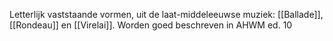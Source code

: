 Letterlijk vaststaande vormen, uit de laat-middeleeuwse muziek: [[Ballade]], [[Rondeau]] en [[Virelai]].
Worden goed beschreven in AHWM ed. 10